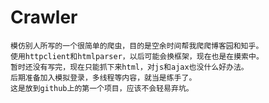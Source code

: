 # Crawler
    模仿别人所写的一个很简单的爬虫，目的是空余时间帮我爬爬博客园和知乎。
    使用httpclient和htmlparser，以后可能会换框架，现在也是在摸索中。
    暂时还没有写完，现在只能抓下来html，对js和ajax也没什么好办法。
    后期准备加入模拟登录，多线程等内容，就当是练手了。
    这是放到github上的第一个项目，应该不会轻易弃坑。
    
